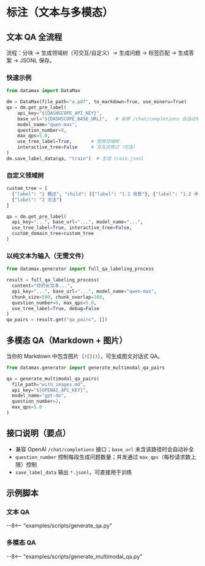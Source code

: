 # 标注（文本与多模态）

## 文本 QA 全流程
流程：分块 → 生成领域树（可交互/自定义）→ 生成问题 → 标签匹配 → 生成答案 → JSONL 保存。

### 快速示例
```python
from datamax import DataMax

dm = DataMax(file_path="a.pdf", to_markdown=True, use_mineru=True)
qa = dm.get_pre_label(
    api_key="${DASHSCOPE_API_KEY}",
    base_url="${DASHSCOPE_BASE_URL}",   # 未带 /chat/completions 会自动补全
    model_name="qwen-max",
    question_number=8,
    max_qps=5.0,
    use_tree_label=True,       # 使用领域树
    interactive_tree=False     # 交互式修订（可选）
)
dm.save_label_data(qa, "train")  # 生成 train.jsonl
```

### 自定义领域树
```python
custom_tree = [
  {"label": "1 概述", "child": [{"label": "1.1 背景"}, {"label": "1.2 术语"}]},
  {"label": "2 方法"}
]

qa = dm.get_pre_label(
  api_key="...", base_url="...", model_name="...",
  use_tree_label=True, interactive_tree=False,
  custom_domain_tree=custom_tree
)
```

### 以纯文本为输入（无需文件）
```python
from datamax.generator import full_qa_labeling_process

result = full_qa_labeling_process(
  content="你的长文本...",
  api_key="...", base_url="...", model_name="qwen-max",
  chunk_size=500, chunk_overlap=100,
  question_number=6, max_qps=5.0,
  use_tree_label=True, debug=False
)
qa_pairs = result.get("qa_pairs", [])
```

## 多模态 QA（Markdown + 图片）
当你的 Markdown 中包含图片（`![]()`），可生成图文对话式 QA。

```python
from datamax.generator import generate_multimodal_qa_pairs

qa = generate_multimodal_qa_pairs(
  file_path="with_images.md",
  api_key="${OPENAI_API_KEY}",
  model_name="gpt-4o",
  question_number=2,
  max_qps=5.0
)
```

## 接口说明（要点）
- 兼容 OpenAI `/chat/completions` 接口；`base_url` 未含该路径时会自动补全
- `question_number` 控制每段生成问题数量；并发通过 `max_qps`（每秒请求数上限）控制
- `save_label_data` 输出 `*.jsonl`，可直接用于训练

## 示例脚本

### 文本 QA
--8<-- "examples/scripts/generate_qa.py"

### 多模态 QA
--8<-- "examples/scripts/generate_multimodal_qa.py"

